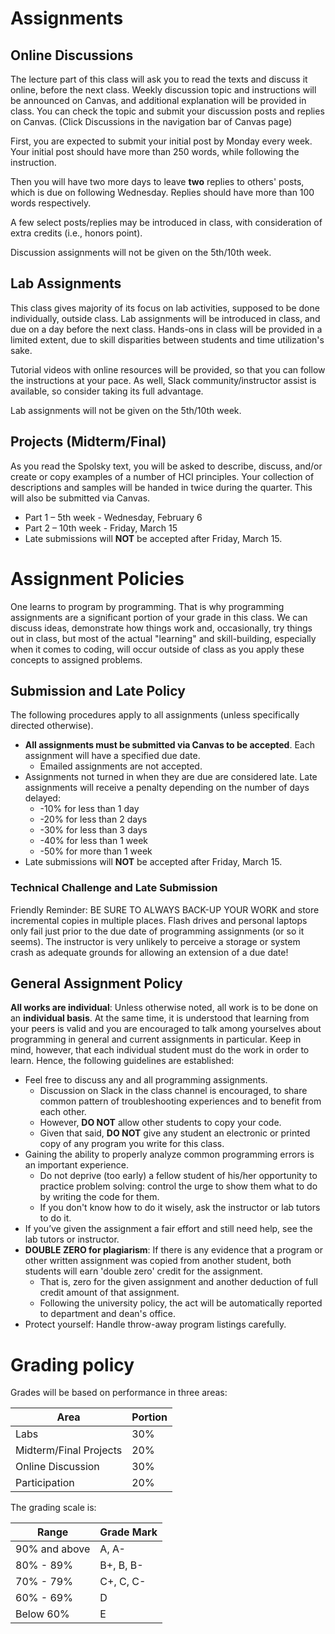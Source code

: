 # Assignments

## Online Discussions

The lecture part of this class will ask you to read the texts and discuss it online, before the next class. Weekly discussion topic and instructions will be announced on Canvas, and additional explanation will be provided in class. You can check the topic and submit your discussion posts and replies on Canvas. (Click Discussions in the navigation bar of Canvas page)

First, you are expected to submit your initial post by Monday every week. Your initial post should have more than 250 words, while following the instruction.

Then you will have two more days to leave **two** replies to others' posts, which is due on following Wednesday. Replies should have more than 100 words respectively.

A few select posts/replies may be introduced in class, with consideration of extra credits (i.e., honors point).

Discussion assignments will not be given on the 5th/10th week.

## Lab Assignments

This class gives majority of its focus on lab activities, supposed to be done individually, outside class. Lab assignments will be introduced in class, and due on a day before the next class. Hands-ons in class will be provided in a limited extent, due to skill disparities between students and time utilization's sake.

Tutorial videos with online resources will be provided, so that you can follow the instructions at your pace. As well, Slack community/instructor assist is available, so consider taking its full advantage.

Lab assignments will not be given on the 5th/10th week.

## Projects (Midterm/Final)

As you read the Spolsky text, you will be asked to describe, discuss, and/or create or copy examples of a number of HCI principles. Your collection of descriptions and samples will be handed in twice during the quarter. This will also be submitted via Canvas.
* Part 1 – 5th week - Wednesday, February 6
* Part 2 – 10th week - Friday, March 15
* Late submissions will **NOT** be accepted after Friday, March 15.


# Assignment Policies

One learns to program by programming. That is why programming assignments are a significant portion of your grade in this class. We can discuss ideas, demonstrate how things work and, occasionally, try things out in class, but most of the actual "learning" and skill-building, especially when it comes to coding, will occur outside of class as you apply these concepts to assigned problems.

## Submission and Late Policy

The following procedures apply to all assignments (unless specifically directed otherwise).

* **All assignments must be submitted via Canvas to be accepted**. Each assignment will have a specified due date.
    * Emailed assignments are not accepted.
* Assignments not turned in when they are due are considered late. Late assignments will receive a penalty depending on the number of days delayed:
    * -10% for less than 1 day
    * -20% for less than 2 days
    * -30% for less than 3 days
    * -40% for less than 1 week
    * -50% for more than 1 week
* Late submissions will **NOT** be accepted after Friday, March 15.

### Technical Challenge and Late Submission
Friendly Reminder: BE SURE TO ALWAYS BACK-UP YOUR WORK and store incremental copies in multiple places. Flash drives and personal laptops only fail just prior to the due date of programming assignments (or so it seems). The instructor is very unlikely to perceive a storage or system crash as adequate grounds for allowing an extension of a due date!

## General Assignment Policy
**All works are individual**: Unless otherwise noted, all work is to be done on an **individual basis**. At the same time, it is understood that learning from your peers is valid and you are encouraged to talk among yourselves about programming in general and current assignments in particular. Keep in mind, however, that each individual student must do the work in order to learn. Hence, the following guidelines are established:

* Feel free to discuss any and all programming assignments.
    * Discussion on Slack in the class channel is encouraged, to share common pattern of troubleshooting experiences and to benefit from each other.
    * However, **DO NOT** allow other students to copy your code.
    * Given that said, **DO NOT** give any student an electronic or printed copy of any program you write for this class.
* Gaining the ability to properly analyze common programming errors is an important experience. 
    * Do not deprive (too early) a fellow student of his/her opportunity to practice problem solving: control the urge to show them what to do by writing the code for them.
    * If you don't know how to do it wisely, ask the instructor or lab tutors to do it.
* If you’ve given the assignment a fair effort and still need help, see the lab tutors or instructor.
* **DOUBLE ZERO for plagiarism**: If there is any evidence that a program or other written assignment was copied from another student, both students will earn 'double zero' credit for the assignment. 
    * That is, zero for the given assignment and another deduction of full credit amount of that assignment.
    * Following the university policy, the act will be automatically reported to department and dean's office.
* Protect yourself: Handle throw-away program listings carefully.

# Grading policy
Grades will be based on performance in three areas:

Area | Portion
------|------
Labs | 30%
Midterm/Final Projects | 20%
Online Discussion | 30%
Participation	| 20%

The grading scale is:

Range | Grade Mark
------|------
90% and above|A, A-
80% - 89%|B+, B, B-
70% - 79%|C+, C, C-
60% - 69%|D
Below 60%|E 